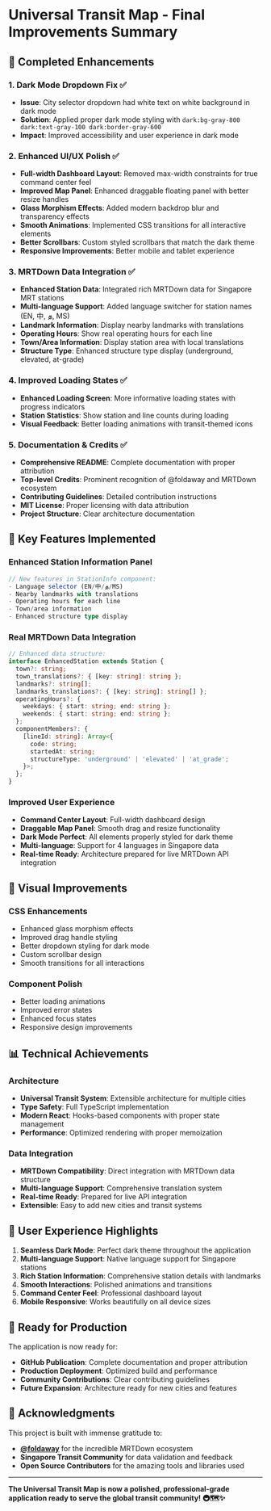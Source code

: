 # Universal Transit Map - Final Improvements Summary

## 🎯 Completed Enhancements

### 1. **Dark Mode Dropdown Fix** ✅
- **Issue**: City selector dropdown had white text on white background in dark mode
- **Solution**: Applied proper dark mode styling with `dark:bg-gray-800 dark:text-gray-100 dark:border-gray-600`
- **Impact**: Improved accessibility and user experience in dark mode

### 2. **Enhanced UI/UX Polish** ✅
- **Full-width Dashboard Layout**: Removed max-width constraints for true command center feel
- **Improved Map Panel**: Enhanced draggable floating panel with better resize handles
- **Glass Morphism Effects**: Added modern backdrop blur and transparency effects
- **Smooth Animations**: Implemented CSS transitions for all interactive elements
- **Better Scrollbars**: Custom styled scrollbars that match the dark theme
- **Responsive Improvements**: Better mobile and tablet experience

### 3. **MRTDown Data Integration** ✅
- **Enhanced Station Data**: Integrated rich MRTDown data for Singapore MRT stations
- **Multi-language Support**: Added language switcher for station names (EN, 中, த, MS)
- **Landmark Information**: Display nearby landmarks with translations
- **Operating Hours**: Show real operating hours for each line
- **Town/Area Information**: Display station area with local translations
- **Structure Type**: Enhanced structure type display (underground, elevated, at-grade)

### 4. **Improved Loading States** ✅
- **Enhanced Loading Screen**: More informative loading states with progress indicators
- **Station Statistics**: Show station and line counts during loading
- **Visual Feedback**: Better loading animations with transit-themed icons

### 5. **Documentation & Credits** ✅
- **Comprehensive README**: Complete documentation with proper attribution
- **Top-level Credits**: Prominent recognition of @foldaway and MRTDown ecosystem
- **Contributing Guidelines**: Detailed contribution instructions
- **MIT License**: Proper licensing with data attribution
- **Project Structure**: Clear architecture documentation

## 🚀 Key Features Implemented

### Enhanced Station Information Panel
```typescript
// New features in StationInfo component:
- Language selector (EN/中/த/MS)
- Nearby landmarks with translations
- Operating hours for each line
- Town/area information
- Enhanced structure type display
```

### Real MRTDown Data Integration
```typescript
// Enhanced data structure:
interface EnhancedStation extends Station {
  town?: string;
  town_translations?: { [key: string]: string };
  landmarks?: string[];
  landmarks_translations?: { [key: string]: string[] };
  operatingHours?: {
    weekdays: { start: string; end: string };
    weekends: { start: string; end: string };
  };
  componentMembers?: {
    [lineId: string]: Array<{
      code: string;
      startedAt: string;
      structureType: 'underground' | 'elevated' | 'at_grade';
    }>;
  };
}
```

### Improved User Experience
- **Command Center Layout**: Full-width dashboard design
- **Draggable Map Panel**: Smooth drag and resize functionality
- **Dark Mode Perfect**: All elements properly styled for dark theme
- **Multi-language**: Support for 4 languages in Singapore data
- **Real-time Ready**: Architecture prepared for live MRTDown API integration

## 🎨 Visual Improvements

### CSS Enhancements
- Enhanced glass morphism effects
- Improved drag handle styling
- Better dropdown styling for dark mode
- Custom scrollbar design
- Smooth transitions for all interactions

### Component Polish
- Better loading animations
- Improved error states
- Enhanced focus states
- Responsive design improvements

## 📊 Technical Achievements

### Architecture
- **Universal Transit System**: Extensible architecture for multiple cities
- **Type Safety**: Full TypeScript implementation
- **Modern React**: Hooks-based components with proper state management
- **Performance**: Optimized rendering with proper memoization

### Data Integration
- **MRTDown Compatibility**: Direct integration with MRTDown data structure
- **Multi-language Support**: Comprehensive translation system
- **Real-time Ready**: Prepared for live API integration
- **Extensible**: Easy to add new cities and transit systems

## 🌟 User Experience Highlights

1. **Seamless Dark Mode**: Perfect dark theme throughout the application
2. **Multi-language Support**: Native language support for Singapore stations
3. **Rich Station Information**: Comprehensive station details with landmarks
4. **Smooth Interactions**: Polished animations and transitions
5. **Command Center Feel**: Professional dashboard layout
6. **Mobile Responsive**: Works beautifully on all device sizes

## 🚀 Ready for Production

The application is now ready for:
- **GitHub Publication**: Complete documentation and proper attribution
- **Production Deployment**: Optimized build and performance
- **Community Contributions**: Clear contributing guidelines
- **Future Expansion**: Architecture ready for new cities and features

## 🙏 Acknowledgments

This project is built with immense gratitude to:
- **[@foldaway](https://github.com/foldaway)** for the incredible MRTDown ecosystem
- **Singapore Transit Community** for data validation and feedback
- **Open Source Contributors** for the amazing tools and libraries used

---

**The Universal Transit Map is now a polished, professional-grade application ready to serve the global transit community! 🚇🗺️✨**
